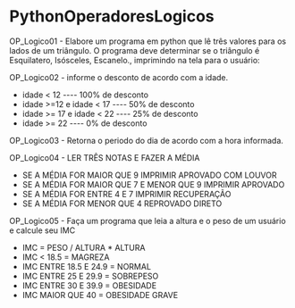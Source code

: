 # PythonOperadoresLogicos

OP_Logico01 - Elabore  um programa em python que lê três
valores para os lados de um triângulo. O programa deve 
determinar se o triângulo é Esquilatero, Isósceles, Escanelo., imprimindo na tela para o usuário:

OP_Logico02 - informe o desconto de acordo com a idade. 
 - idade < 12 ---- 100% de desconto
 - idade >=12 e idade < 17 ---- 50% de desconto
 - idade >= 17 e idade < 22 ---- 25% de desconto
 - idade >= 22 ---- 0% de desconto

OP_Logico03 - Retorna o periodo do dia de acordo com a hora informada.

OP_Logico04 - LER TRÊS NOTAS E FAZER A MÉDIA
  - SE A MÉDIA FOR MAIOR QUE 9 IMPRIMIR APROVADO COM LOUVOR
  - SE A MÉDIA FOR MAIOR QUE 7 E MENOR QUE 9 IMPRIMIR APROVADO
  - SE A MÉDIA FOR ENTRE 4 E 7 IMPRIMIR RECUPERAÇÃO
  - SE A MÉDIA FOR MENOR QUE 4 REPROVADO DIRETO

OP_Logico05 - Faça um programa que leia a altura e o peso
de um usuário e calcule seu IMC 

- IMC = PESO / ALTURA * ALTURA 
- IMC < 18.5 = MAGREZA
- IMC ENTRE 18.5 E 24.9 = NORMAL
- IMC ENTRE 25 E 29.9 = SOBREPESO
- IMC ENTRE 30 E 39.9 = OBESIDADE
- IMC MAIOR QUE 40 = OBESIDADE GRAVE 
